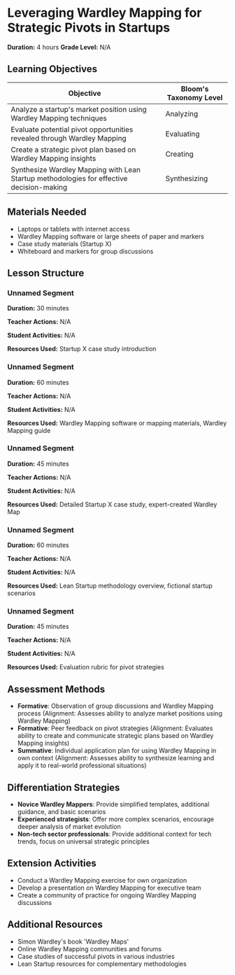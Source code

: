 # Leveraging Wardley Mapping for Strategic Pivots in Startups

**Duration:** 4 hours **Grade Level:** N/A

## Learning Objectives

| Objective | Bloom's Taxonomy Level |
|-----------|-------------------------|
| Analyze a startup's market position using Wardley Mapping techniques | Analyzing |
| Evaluate potential pivot opportunities revealed through Wardley Mapping | Evaluating |
| Create a strategic pivot plan based on Wardley Mapping insights | Creating |
| Synthesize Wardley Mapping with Lean Startup methodologies for effective decision-making | Synthesizing |

## Materials Needed
* Laptops or tablets with internet access
* Wardley Mapping software or large sheets of paper and markers
* Case study materials (Startup X)
* Whiteboard and markers for group discussions

## Lesson Structure
### Unnamed Segment
**Duration:** 30 minutes

**Teacher Actions:** N/A

**Student Activities:** N/A

**Resources Used:** Startup X case study introduction

### Unnamed Segment
**Duration:** 60 minutes

**Teacher Actions:** N/A

**Student Activities:** N/A

**Resources Used:** Wardley Mapping software or mapping materials, Wardley Mapping guide

### Unnamed Segment
**Duration:** 45 minutes

**Teacher Actions:** N/A

**Student Activities:** N/A

**Resources Used:** Detailed Startup X case study, expert-created Wardley Map

### Unnamed Segment
**Duration:** 60 minutes

**Teacher Actions:** N/A

**Student Activities:** N/A

**Resources Used:** Lean Startup methodology overview, fictional startup scenarios

### Unnamed Segment
**Duration:** 45 minutes

**Teacher Actions:** N/A

**Student Activities:** N/A

**Resources Used:** Evaluation rubric for pivot strategies

## Assessment Methods
* **Formative**: Observation of group discussions and Wardley Mapping process (Alignment: Assesses ability to analyze market positions using Wardley Mapping)
* **Formative**: Peer feedback on pivot strategies (Alignment: Evaluates ability to create and communicate strategic plans based on Wardley Mapping insights)
* **Summative**: Individual application plan for using Wardley Mapping in own context (Alignment: Assesses ability to synthesize learning and apply it to real-world professional situations)

## Differentiation Strategies
* **Novice Wardley Mappers**: Provide simplified templates, additional guidance, and basic scenarios
* **Experienced strategists**: Offer more complex scenarios, encourage deeper analysis of market evolution
* **Non-tech sector professionals**: Provide additional context for tech trends, focus on universal strategic principles

## Extension Activities
* Conduct a Wardley Mapping exercise for own organization
* Develop a presentation on Wardley Mapping for executive team
* Create a community of practice for ongoing Wardley Mapping discussions

## Additional Resources
* Simon Wardley's book 'Wardley Maps'
* Online Wardley Mapping communities and forums
* Case studies of successful pivots in various industries
* Lean Startup resources for complementary methodologies
